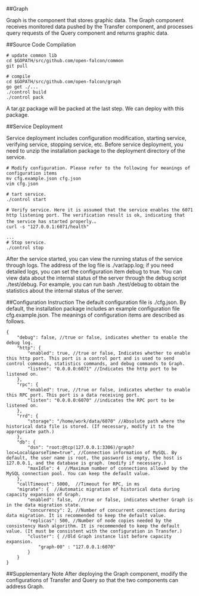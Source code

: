 ##Graph

Graph is the component that stores graphic data. The Graph component receives monitored data pushed by the Transfer component, and processes query requests of the Query component and returns graphic data.

##Source Code Compilation

```
# update common lib
cd $GOPATH/src/github.com/open-falcon/common
git pull

# compile
cd $GOPATH/src/github.com/open-falcon/graph
go get ./...
./control build
./control pack
```
A tar.gz package will be packed at the last step. We can deploy with this package.

##Service Deployment

Service deployment includes configuration modification, starting service, verifying service, stopping service, etc. Before service deployment, you need to unzip the installation package to the deployment directory of the service.

```
# Modify configuration. Please refer to the following for meanings of configuration items
mv cfg.example.json cfg.json
vim cfg.json

# tart service.
./control start

# Verify service. Here it is assumed that the service enables the 6071 http listening port. The verification result is ok, indicating that the service has started properly.。
curl -s "127.0.0.1:6071/health"

...
# Stop service.
./control stop
```

After the service started, you can view the running status of the service through logs. The address of the log file is ./var/app.log; if you need detailed logs, you can set the configuration item debug to true. You can view data about the internal status of the server through the debug script ./test/debug. For example, you can run bash ./test/debug to obtain the statistics about the internal status of the server.

##Configuration Instruction
The default configuration file is ./cfg.json. By default, the installation package includes an example configuration file cfg.example.json. The meanings of configuration items are described as follows.

```
{
    "debug": false, //true or false, indicates whether to enable the debug log.
    "http": {
        "enabled": true, //true or false, Indicates whether to enable this http port. This port is a control port and is used to send control commands, statistics commands, and debug commands to Graph.
        "listen": "0.0.0.0:6071" //Indicates the http port to be listened on.
    },
    "rpc": {
        "enabled": true, //true or false, indicates whether to enable this RPC port. This port is a data receiving port.
        "listen": "0.0.0.0:6070" //indicates the RPC port to be listened on.
    },
    "rrd": {
        "storage": "/home/work/data/6070" //Absolute path where the historical data file is stored. (If necessary, modify it to the appropriate path.)
    },
    "db": {
        "dsn": "root:@tcp(127.0.0.1:3306)/graph?loc=Local&parseTime=true", //Connection information of MySQL. By default, the user name is root, the password is empty, the host is 127.0.0.1, and the database is graph. (modify if necessary.)
        "maxIdle": 4  //Maximum number of connections allowed by the MySQL connection pool. You can keep the default value.
    },
    "callTimeout": 5000,  //Timeout for RPC, in ms
    "migrate": {  //Automatic migration of historical data during capacity expansion of Graph.
        "enabled": false,  //true or false, indicates whether Graph is in the data migration state.
        "concurrency": 2, //Number of concurrent connections during data migration. It is recommended to keep the default value.
        "replicas": 500, //Number of node copies needed by the consistency Hash algorithm. It is recommended to keep the default value. (It must be consistent with the configuration in Transfer.)
        "cluster": { //Old Graph instance list before capacity expansion.
            "graph-00" : "127.0.0.1:6070"
        }
    }
}
```

##Supplementary Note
After deploying the Graph component, modify the configurations of Transfer and Query so that the two components can address Graph.


